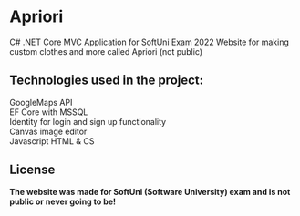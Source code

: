 # Apriori

C# .NET Core MVC Application for SoftUni Exam 2022 Website for making custom clothes and more called Apriori (not public)

## Technologies used in the project:

GoogleMaps API\
EF Core with MSSQL\
Identity for login and sign up functionality\
Canvas image editor\
Javascript HTML & CS

## License
**The website was made for SoftUni (Software University) exam and is not public or never going to be!**
